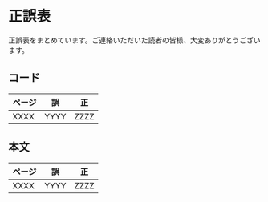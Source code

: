 # 正誤表

正誤表をまとめています。ご連絡いただいた読者の皆様、大変ありがとうございます。


## コード


| ページ | 誤 | 正 |
| ---- | ---- | ---- |
| XXXX | YYYY | ZZZZ |


## 本文


| ページ | 誤 | 正 |
| ---- | ---- | ---- |
| XXXX | YYYY | ZZZZ |

